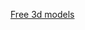 

<!--
**c4ddownload/c4ddownload** is a ✨ _special_ ✨ repository because its `README.md` (this file) appears on your GitHub profile.

https://c4ddownload.com

Here are some ideas to get you started:

 In different categories of our website, there are 3D models with free 3D modeling and free c4d models content.You can easily download and use the 3D model you want.All of our contents are checked in certain periods and the inaccurate content is removed. All of our free 3D models are bulit in high quality and realistic manner. Various formats are loaded for each 3d model Cinema 4D,3D Studio Max,3D Studio, Autodesk,Sketchup,Lightwave,Maya, Blender,Collada. 
-->
<a href="https://c4ddownload.com">Free 3d models</a>
